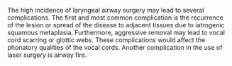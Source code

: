 The high incidence of laryngeal airway surgery may lead to several complications. The first and most common complication is the recurrence of the lesion or spread of the disease to adjacent tissues due to iatrogenic squamous metaplasia. Furthermore, aggressive removal may lead to vocal cord scarring or glottic webs. These complications would affect the phonatory qualities of the vocal cords. Another complication in the use of laser surgery is airway fire.